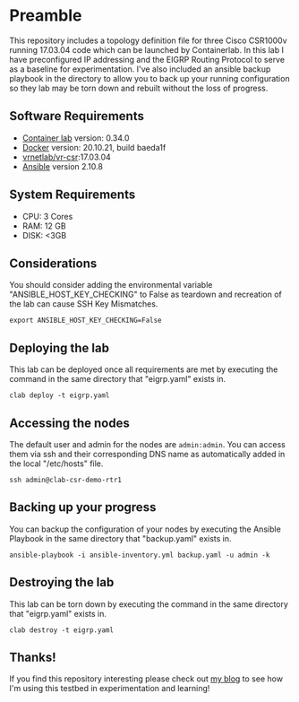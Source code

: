 # Preamble

This repository includes a topology definition file for three Cisco CSR1000v running 17.03.04 code which can be launched by Containerlab. In this lab I have preconfigured IP addressing and the EIGRP Routing Protocol to serve as a baseline for experimentation.  I've also included an ansible backup playbook in the directory to allow you to back up your running configuration so they lab may be torn down and rebuilt without the loss of progress.

## Software Requirements

* [Container lab](https://containerlab.dev/install/) version: 0.34.0
* [Docker](https://docs.docker.com/engine/install/) version: 20.10.21, build baeda1f
* [vrnetlab/vr-csr](https://github.com/hellt/vrnetlab/tree/master/csr):17.03.04
* [Ansible](https://docs.ansible.com/ansible/latest/installation_guide/intro_installation.html) version 2.10.8

## System Requirements

* CPU: 3 Cores
* RAM: 12 GB
* DISK: <3GB

## Considerations

You should consider adding the environmental variable "ANSIBLE_HOST_KEY_CHECKING" to False as teardown and recreation of the lab can cause SSH Key Mismatches.

```
export ANSIBLE_HOST_KEY_CHECKING=False
```

## Deploying the lab

This lab can be deployed once all requirements are met by executing the command in the same directory that "eigrp.yaml" exists in.

```
clab deploy -t eigrp.yaml
```

## Accessing the nodes

The default user and admin for the nodes are `admin:admin`. You can access them via ssh and their corresponding DNS name as automatically added in the local "/etc/hosts" file.

```
ssh admin@clab-csr-demo-rtr1
```

## Backing up your progress

You can backup the configuration of your nodes by executing the Ansible Playbook in the same directory that "backup.yaml" exists in.

```
ansible-playbook -i ansible-inventory.yml backup.yaml -u admin -k
```

## Destroying the lab

This lab can be torn down by executing the command in the same directory that "eigrp.yaml" exists in.

```
clab destroy -t eigrp.yaml
```

## Thanks!

If you find this repository interesting please check out [my blog](https://rfc2516.github.io) to see how I'm using this testbed in experimentation and learning!